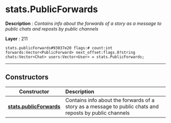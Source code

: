 # stats.PublicForwards

**Description** : *Contains info about the forwards of a story as a message to public chats and reposts by public channels*

**Layer** : 211

```tl
stats.publicForwards#93037e20 flags:# count:int forwards:Vector<PublicForward> next_offset:flags.0?string chats:Vector<Chat> users:Vector<User> = stats.PublicForwards;
```

---

## Constructors

| Constructor | Description |
| :---: | :--- |
| [**stats.publicForwards**](constructor/stats.publicForwards) | Contains info about the forwards of a story as a message to public chats and reposts by public channels |